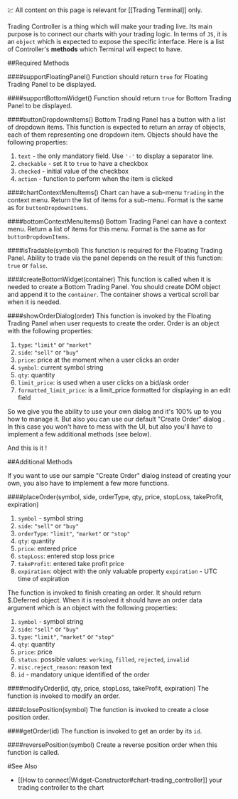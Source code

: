 :chart: All content on this page is relevant for [[Trading Terminal]] only.

Trading Controller is a thing which will make your trading live. Its main purpose is to connect our charts with your trading logic. In terms of `JS`, it is an `object` which is expected to expose the specific interface. Here is a list of Controller's **methods** which Terminal will expect to have.

##Required Methods 

####supportFloatingPanel()
Function should return `true` for Floating Trading Panel to be displayed.

####supportBottomWidget()
Function should return `true` for Bottom Trading Panel to be displayed.

####buttonDropdownItems()
Bottom Trading Panel has a button with a list of dropdown items. This function is expected to return an array of objects, each of them representing one dropdown item. Objects should have the following properties:
1. `text` - the only mandatory field. Use `'-'` to display a separator line.
2. `checkable` - set it to `true` to have a checkbox
3. `checked` - initial value of the checkbox
4. `action` - function to perform when the item is clicked

####chartContextMenuItems()
Chart can have a sub-menu `Trading` in the context menu. Return the list of items for a sub-menu. Format is the same as for `buttonDropdownItems`.

####bottomContextMenuItems()
Bottom Trading Panel can have a context menu. Return a list of items for this menu. Format is the same as for `buttonDropdownItems`.

####isTradable(symbol)
This function is required for the Floating Trading Panel. Ability to trade via the panel depends on the result of this function: `true` or `false`.

####createBottomWidget(container)
This function is called when it is needed to create a Bottom Trading Panel. You should create DOM object and append it to the `container`. The container shows a vertical scroll bar when it is needed.

####showOrderDialog(order)
This function is invoked by the Floating Trading Panel when user requests to create the order. Order is an object with the following properties:
1. `type`: `"limit"` or `"market"`
2. `side`: `"sell"` or `"buy"`
3. `price`: price at the moment when a user clicks an order
4. `symbol`: current symbol string
5. `qty`: quantity
6. `limit_price`: is used when a user clicks on a bid/ask order
7. `formatted_limit_price`: is a limit_price formatted for displaying in an edit field

So we give you the ability to use your own dialog and it's 100% up to you how to manage it. But also you can use our default "Create Order" dialog . In this case you won't have to mess with the UI, but also you'll have to implement a few additional methods (see below).

And this is it !

##Additional Methods 

If you want to use our sample "Create Order" dialog instead of creating your own, you also have to implement a few more functions.

####placeOrder(symbol, side, orderType, qty, price, stopLoss, takeProfit, expiration)
1. `symbol` - symbol string
2. `side`: `"sell"` or `"buy"`
3. `orderType`: `"limit"`, `"market"` or `"stop"`
4. `qty`: quantity
5. `price`: entered price
6. `stopLoss`: entered stop loss price
7. `takeProfit`: entered take profit price
8. `expiration`: object with the only valuable property `expiration` - UTC time of expiration

The function is invoked to finish creating an order. It should return $.Deferred object. When it is resolved it should have an order data argument which is an object with the following properties:
1. `symbol` - symbol string
2. `side`: `"sell"` or `"buy"`
3. `type`: `"limit"`, `"market"` or `"stop"`
4. `qty`: quantity
5. `price`: price
6. `status`: possible values: `working`, `filled`, `rejected`, `invalid`
7. `misc.reject_reason`: reason text
8. `id` - mandatory unique identified of the order

####modifyOrder(id, qty, price, stopLoss, takeProfit, expiration)
The function is invoked to modify an order.

####closePosition(symbol)
The function is invoked to create a close position order.

####getOrder(id)
The function is invoked to get an order by its `id`.

####reversePosition(symbol)
Create a reverse position order when this function is called.

#See Also
  * [[How to connect|Widget-Constructor#chart-trading_controller]] your trading controller to the chart